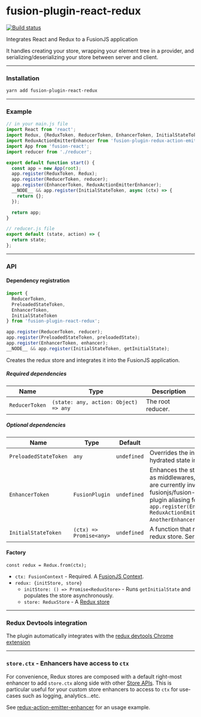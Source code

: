# fusion-plugin-react-redux

[![Build status](https://badge.buildkite.com/b1165dac1a1aea4fee2d97e52c74f5101efeed82f6907bb16c.svg?branch=master)](https://buildkite.com/uberopensource/fusion-plugin-react-redux?branch=master)

Integrates React and Redux to a FusionJS application

It handles creating your store, wrapping your element tree in a provider, and serializing/deserializing your store between server and client.

---

### Installation

```sh
yarn add fusion-plugin-react-redux
```

---

### Example

```js
// in your main.js file
import React from 'react';
import Redux, {ReduxToken, ReducerToken, EnhancerToken, InitialStateToken} from 'fusion-plugin-react-redux';
import ReduxActionEmitterEnhancer from 'fusion-plugin-redux-action-emitter-enhancer';
import App from 'fusion-react';
import reducer from './reducer';

export default function start() {
  const app = new App(root);
  app.register(ReduxToken, Redux);
  app.register(ReducerToken, reducer);
  app.register(EnhancerToken, ReduxActionEmitterEnhancer);
  __NODE__ && app.register(InitialStateToken, async (ctx) => {
    return {};
  });

  return app;
}

// reducer.js file
export default (state, action) => {
  return state;
};
```

---

### API

#### Dependency registration

```js
import {
  ReducerToken,
  PreloadedStateToken,
  EnhancerToken,
  InitialStateToken
} from 'fusion-plugin-react-redux';

app.register(ReducerToken, reducer);
app.register(PreloadedStateToken, preloadedState);
app.register(EnhancerToken, enhancer);
__NODE__ && app.register(InitialStateToken, getInitialState);
```

Creates the redux store and integrates it into the FusionJS application.

##### Required dependencies

Name | Type | Description
-|-|-
`ReducerToken` | `(state: any, action: Object) => any` | The root reducer.

##### Optional dependencies

Name | Type | Default | Description
-|-|-|-
`PreloadedStateToken` | `any` | `undefined` | Overrides the initial state in the server, and the hydrated state in the client
`EnhancerToken` | `FusionPlugin` | `undefined` | Enhances the store with 3rd party capabilities, such as middlewares, time travel, persistence, etc. We are currently investigating enhancer composition in fusionjs/fusion-core#90, but for now you can use plugin aliasing for registering multiple enhancers: `app.register(EnhancerToken, ReduxActionEmitterEnhancer).alias(EnhancerToken, AnotherEnhancerPlugin);`.
`InitialStateToken` | `(ctx) => Promise<any>` | `undefined` | A function that returns the initial state for your redux store.  Server-side only.

#### Factory

`const redux = Redux.from(ctx);`

- `ctx: FusionContext` - Required. A [FusionJS Context](https://github.com/fusionjs/fusion-core#context).
- `redux: {initStore, store}`
  - `initStore: () => Promise<ReduxStore>` - Runs `getInitialState` and populates the store asynchronously.
  - `store: ReduxStore` - A [Redux store](https://redux.js.org/docs/api/Store.html)

---

### Redux Devtools integration

The plugin automatically integrates with the [redux devtools Chrome extension](https://github.com/zalmoxisus/redux-devtools-extension)

---

### `store.ctx` - Enhancers have access to `ctx`

For convenience, Redux stores are composed with a default right-most enhancer to add `store.ctx` along side with other [Store APIs](https://github.com/reactjs/redux/blob/master/docs/api/Store.md).
This is particular useful for your custom store enhancers to access to `ctx` for use-cases such as logging, analytics...etc.

See [redux-action-emitter-enhancer](https://github.com/fusionjs/fusion-plugin-redux-action-emitter-enhancer/) for an usage example.
